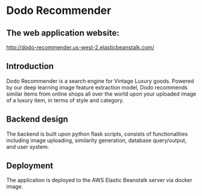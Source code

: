 # Dodo Recommender

## The web application website:
<a href="http://dodo-recommender.us-west-2.elasticbeanstalk.com/">http://dodo-recommender.us-west-2.elasticbeanstalk.com/</a>

## Introduction
Dodo Recommender is a search engine for Vintage Luxury goods. Powered by our deep learning image feature extraction model, Dodo recommends similar items from online shops all over the world upon your uploaded image of a luxury item, in terms of style and category.

## Backend design
The backend is built upon python flask scripts, consists of functionalities including image uploading, similarity generation, database query/output, and user system.

## Deployment
The application is deployed to the AWS Elastic Beanstalk server via docker image.

